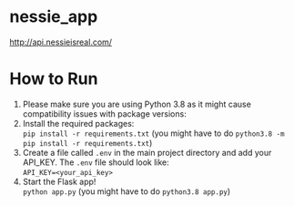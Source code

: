 # nessie_app
http://api.nessieisreal.com/

# How to Run
1. Please make sure you are using Python 3.8 as it might cause compatibility issues with package versions:  
2. Install the required packages:  
`pip install -r requirements.txt` (you might have to do `python3.8 -m pip install -r requirements.txt`)  
3. Create a file called `.env` in the main project directory and add your API_KEY. The `.env` file should look like:  
`API_KEY=<your_api_key>`  
4. Start the Flask app!   
`python app.py` (you might have to do `python3.8 app.py`)

